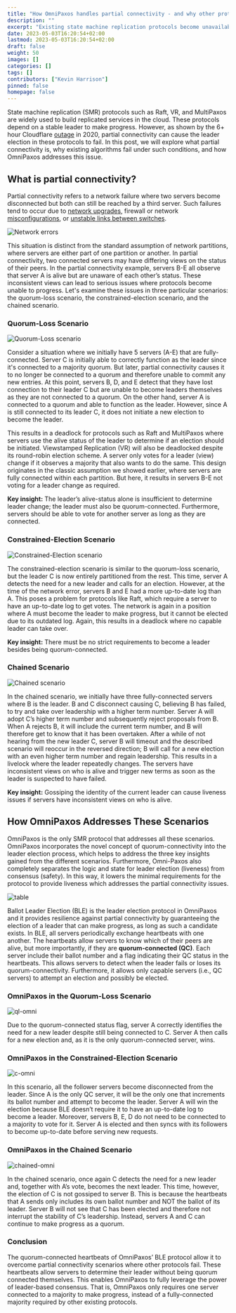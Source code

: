 ```yaml
---
title: "How OmniPaxos handles partial connectivity - and why other protocols can’t"
description: ""
excerpt: "Existing state machine replication protocols become unavailable with partial connectivity. OmniPaxos solves the problem by distilling a minimal set of requirements for becoming the leader which separates liveness and safety logic and adds the novel concept of quorum-connectivity to leader election."
date: 2023-05-03T16:20:54+02:00
lastmod: 2023-05-03T16:20:54+02:00
draft: false
weight: 50
images: []
categories: []
tags: []
contributors: ["Kevin Harrison"]
pinned: false
homepage: false
---
```


State machine replication (SMR) protocols such as Raft, VR, and MultiPaxos are widely used to build replicated services in the cloud. These protocols depend on a stable leader to make progress. However, as shown by the 6+ hour Cloudflare [outage](https://blog.cloudflare.com/a-byzantine-failure-in-the-real-world/) in 2020, partial connectivity can cause the leader election in these protocols to fail. In this post, we will explore what partial connectivity is, why existing algorithms fail under such conditions, and how OmniPaxos addresses this issue.

## What is partial connectivity?

Partial connectivity refers to a network failure where two servers become disconnected but both can still be reached by a third server. Such failures tend to occur due to [network upgrades](https://github.com/elastic/elasticsearch/issues/9495), firewall or network [misconfigurations](https://github.com/elastic/elasticsearch/issues/6105), or [unstable links between switches](https://issues.apache.org/jira/browse/MAPREDUCE-1800).

![Network errors](images/partition.png)

This situation is distinct from the standard assumption of network partitions, where servers are either part of one partition or another. In partial connectivity, two connected servers may have differing views on the status of their peers. In the partial connectivity example, servers B-E all observe that server A is alive but are unaware of each other’s status. These inconsistent views can lead to serious issues where protocols become unable to progress. Let's examine these issues in three particular scenarios: the quorum-loss scenario, the constrained-election scenario, and the chained scenario.

### Quorum-Loss Scenario

![Quorum-Loss scenario](images/quorum-loss.png)

Consider a situation where we initially have 5 servers (A-E) that are fully-connected. Server C is initially able to correctly function as the leader since it's connected to a majority quorum. But later, partial connectivity causes it to no longer be connected to a quorum and therefore unable to commit any new entries. At this point, servers B, D, and E detect that they have lost connection to their leader C but are unable to become leaders themselves as they are not connected to a quorum. On the other hand, server A is connected to a quorum and able to function as the leader. However, since A is still connected to its leader C, it does not initiate a new election to become the leader.

This results in a deadlock for protocols such as Raft and MultiPaxos where servers use the alive status of the leader to determine if an election should be initiated. Viewstamped Replication (VR) will also be deadlocked despite its round-robin election scheme. A server only votes for a leader (view) change if it observes a majority that also wants to do the same. This design originates in the classic assumption we showed earlier, where servers are fully connected within each partition. But here, it results in servers B-E not voting for a leader change as required.

**Key insight:** The leader’s alive-status alone is insufficient to determine leader change; the leader must also be quorum-connected. Furthermore, servers should be able to vote for another server as long as they are connected.

### Constrained-Election Scenario

![Constrained-Election scenario](images/constrained.png)

The constrained-election scenario is similar to the quorum-loss scenario, but the leader C is now entirely partitioned from the rest. This time, server A detects the need for a new leader and calls for an election. However, at the time of the network error, servers B and E had a more up-to-date log than A. This poses a problem for protocols like Raft, which require a server to have an up-to-date log to get votes. The network is again in a position where A must become the leader to make progress, but it cannot be elected due to its outdated log. Again, this results in a deadlock where no capable leader can take over.

**Key insight:** There must be no strict requirements to become a leader besides being quorum-connected.

### Chained Scenario

![Chained scenario](images/chained.png)

In the chained scenario, we initially have three fully-connected servers where B is the leader. B and C disconnect causing C, believing B has failed, to try and take over leadership with a higher term number. Server A will adopt C’s higher term number and subsequently reject proposals from B. When A rejects B, it will include the current term number, and B will therefore get to know that it has been overtaken. After a while of not hearing from the new leader C, server B will timeout and the described scenario will reoccur in the reversed direction; B will call for a new election with an even higher term number and regain leadership. This results in a livelock where the leader repeatedly changes. The servers have inconsistent views on who is alive and trigger new terms as soon as the leader is suspected to have failed.

**Key insight:** Gossiping the identity of the current leader can cause liveness issues if servers have inconsistent views on who is alive.

## How OmniPaxos Addresses These Scenarios

OmniPaxos is the only SMR protocol that addresses all these scenarios. OmniPaxos incorporates the novel concept of quorum-connectivity into the leader election process, which helps to address the three key insights gained from the different scenarios. Furthermore, Omni-Paxos also completely separates the logic and state for leader election (liveness) from consensus (safety). In this way, it lowers the minimal requirements for the protocol to provide liveness which addresses the partial connectivity issues.

![table](images/table.png)

Ballot Leader Election (BLE) is the leader election protocol in OmniPaxos and it provides resilience against partial connectivity by guaranteeing the election of a leader that can make progress, as long as such a candidate exists. In BLE, all servers periodically exchange heartbeats with one another. The heartbeats allow servers to know which of their peers are alive, but more importantly, if they are **quorum-connected (QC)**. Each server include their ballot number and a flag indicating their QC status in the heartbeats. This allows servers to detect when the leader fails or loses its quorum-connectivity. Furthermore, it allows only capable servers (i.e., QC servers) to attempt an election and possibly be elected.

### OmniPaxos in the Quorum-Loss Scenario

![ql-omni](images/quorum-loss-omni.png)

Due to the quorum-connected status flag, server A correctly identifies the need for a new leader despite still being connected to C. Server A then calls for a new election and, as it is the only quorum-connected server, wins.

### OmniPaxos in the Constrained-Election Scenario

![c-omni](images/constrained-omni.png)

In this scenario, all the follower servers become disconnected from the leader. Since A is the only QC server, it will be the only one that increments its ballot number and attempt to become the leader. Server A will win the election because BLE doesn’t require it to have an up-to-date log to become a leader. Moreover, servers B, E, D do not need to be connected to a majority to vote for it. Server A is elected and then syncs with its followers to become up-to-date before serving new requests.

### OmniPaxos in the Chained Scenario

![chained-omni](images/chained-omni.png)

In the chained scenario, once again C detects the need for a new leader and, together with A’s vote, becomes the next leader. This time, however, the election of C is not gossiped to server B. This is because the heartbeats that A sends only includes its own ballot number and NOT the ballot of its leader. Server B will not see that C has been elected and therefore not interrupt the stability of C’s leadership. Instead, servers A and C can continue to make progress as a quorum.

### Conclusion

The quorum-connected heartbeats of OmniPaxos’ BLE protocol allow it to overcome partial connectivity scenarios where other protocols fail. These heartbeats allow servers to determine their leader without being quorum connected themselves. This enables OmniPaxos to fully leverage the power of leader-based consensus. That is, OmniPaxos only requires one server connected to a majority to make progress, instead of a fully-connected majority required by other existing protocols.
